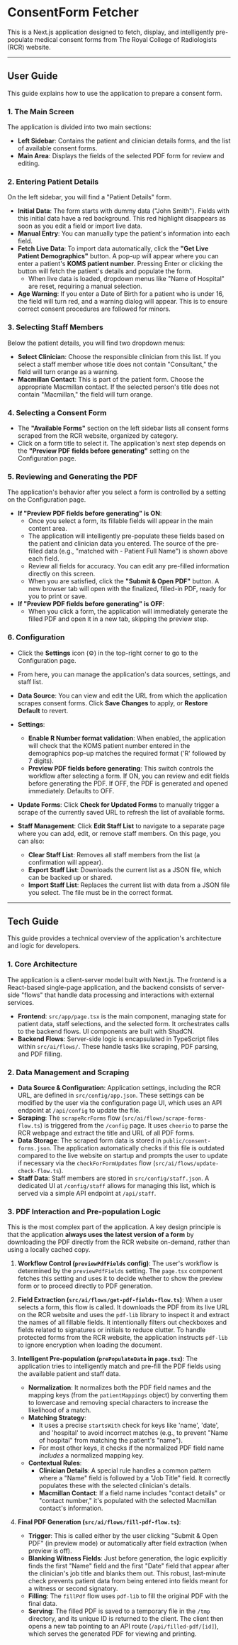 # ConsentForm Fetcher

This is a Next.js application designed to fetch, display, and intelligently pre-populate medical consent forms from The Royal College of Radiologists (RCR) website.

---

## User Guide

This guide explains how to use the application to prepare a consent form.

### 1. The Main Screen

The application is divided into two main sections:
-   **Left Sidebar**: Contains the patient and clinician details forms, and the list of available consent forms.
-   **Main Area**: Displays the fields of the selected PDF form for review and editing.

### 2. Entering Patient Details

On the left sidebar, you will find a "Patient Details" form.

-   **Initial Data**: The form starts with dummy data ("John Smith"). Fields with this initial data have a red background. This red highlight disappears as soon as you edit a field or import live data.
-   **Manual Entry**: You can manually type the patient's information into each field.
-   **Fetch Live Data**: To import data automatically, click the **"Get Live Patient Demographics"** button. A pop-up will appear where you can enter a patient's **KOMS patient number**. Pressing Enter or clicking the button will fetch the patient's details and populate the form.
    -   When live data is loaded, dropdown menus like "Name of Hospital" are reset, requiring a manual selection.
-   **Age Warning**: If you enter a Date of Birth for a patient who is under 16, the field will turn red, and a warning dialog will appear. This is to ensure correct consent procedures are followed for minors.

### 3. Selecting Staff Members

Below the patient details, you will find two dropdown menus:

-   **Select Clinician**: Choose the responsible clinician from this list. If you select a staff member whose title does not contain "Consultant," the field will turn orange as a warning.
-   **Macmillan Contact**: This is part of the patient form. Choose the appropriate Macmillan contact. If the selected person's title does not contain "Macmillan," the field will turn orange.

### 4. Selecting a Consent Form

-   The **"Available Forms"** section on the left sidebar lists all consent forms scraped from the RCR website, organized by category.
-   Click on a form title to select it. The application's next step depends on the **"Preview PDF fields before generating"** setting on the Configuration page.

### 5. Reviewing and Generating the PDF

The application's behavior after you select a form is controlled by a setting on the Configuration page.

-   **If "Preview PDF fields before generating" is ON**:
    -   Once you select a form, its fillable fields will appear in the main content area.
    -   The application will intelligently pre-populate these fields based on the patient and clinician data you entered. The source of the pre-filled data (e.g., "matched with - Patient Full Name") is shown above each field.
    -   Review all fields for accuracy. You can edit any pre-filled information directly on this screen.
    -   When you are satisfied, click the **"Submit & Open PDF"** button. A new browser tab will open with the finalized, filled-in PDF, ready for you to print or save.
-   **If "Preview PDF fields before generating" is OFF**:
    -   When you click a form, the application will immediately generate the filled PDF and open it in a new tab, skipping the preview step.

### 6. Configuration

-   Click the **Settings** icon (⚙️) in the top-right corner to go to the Configuration page.
-   From here, you can manage the application's data sources, settings, and staff list.

-   **Data Source**: You can view and edit the URL from which the application scrapes consent forms. Click **Save Changes** to apply, or **Restore Default** to revert.
-   **Settings**:
    -   **Enable R Number format validation**: When enabled, the application will check that the KOMS patient number entered in the demographics pop-up matches the required format ('R' followed by 7 digits).
    -   **Preview PDF fields before generating**: This switch controls the workflow after selecting a form. If ON, you can review and edit fields before generating the PDF. If OFF, the PDF is generated and opened immediately. Defaults to OFF.
-   **Update Forms**: Click **Check for Updated Forms** to manually trigger a scrape of the currently saved URL to refresh the list of available forms.
-   **Staff Management**: Click **Edit Staff List** to navigate to a separate page where you can add, edit, or remove staff members. On this page, you can also:
    -   **Clear Staff List**: Removes all staff members from the list (a confirmation will appear).
    -   **Export Staff List**: Downloads the current list as a JSON file, which can be backed up or shared.
    -   **Import Staff List**: Replaces the current list with data from a JSON file you select. The file must be in the correct format.

---

## Tech Guide

This guide provides a technical overview of the application's architecture and logic for developers.

### 1. Core Architecture

The application is a client-server model built with Next.js. The frontend is a React-based single-page application, and the backend consists of server-side "flows" that handle data processing and interactions with external services.

-   **Frontend**: `src/app/page.tsx` is the main component, managing state for patient data, staff selections, and the selected form. It orchestrates calls to the backend flows. UI components are built with ShadCN.
-   **Backend Flows**: Server-side logic is encapsulated in TypeScript files within `src/ai/flows/`. These handle tasks like scraping, PDF parsing, and PDF filling.

### 2. Data Management and Scraping

-   **Data Source & Configuration**: Application settings, including the RCR URL, are defined in `src/config/app.json`. These settings can be modified by the user via the configuration page UI, which uses an API endpoint at `/api/config` to update the file.
-   **Scraping**: The `scrapeRcrForms` flow (`src/ai/flows/scrape-forms-flow.ts`) is triggered from the `/config` page. It uses `cheerio` to parse the RCR webpage and extract the title and URL of all PDF forms.
-   **Data Storage**: The scraped form data is stored in `public/consent-forms.json`. The application automatically checks if this file is outdated compared to the live website on startup and prompts the user to update if necessary via the `checkForFormUpdates` flow (`src/ai/flows/update-check-flow.ts`).
-   **Staff Data**: Staff members are stored in `src/config/staff.json`. A dedicated UI at `/config/staff` allows for managing this list, which is served via a simple API endpoint at `/api/staff`.

### 3. PDF Interaction and Pre-population Logic

This is the most complex part of the application. A key design principle is that the application **always uses the latest version of a form** by downloading the PDF directly from the RCR website on-demand, rather than using a locally cached copy.

1.  **Workflow Control (`previewPdfFields` config)**: The user's workflow is determined by the `previewPdfFields` setting. The `page.tsx` component fetches this setting and uses it to decide whether to show the preview form or to proceed directly to PDF generation.

2.  **Field Extraction (`src/ai/flows/get-pdf-fields-flow.ts`)**: When a user selects a form, this flow is called. It downloads the PDF from its live URL on the RCR website and uses the `pdf-lib` library to inspect it and extract the names of all fillable fields. It intentionally filters out checkboxes and fields related to signatures or initials to reduce clutter. To handle protected forms from the RCR website, the application instructs `pdf-lib` to ignore encryption when loading the document.

3.  **Intelligent Pre-population (`prePopulateData` in `page.tsx`)**: The application tries to intelligently match and pre-fill the PDF fields using the available patient and staff data.
    -   **Normalization**: It normalizes both the PDF field names and the mapping keys (from the `patientMappings` object) by converting them to lowercase and removing special characters to increase the likelihood of a match.
    -   **Matching Strategy**:
        -   It uses a precise `startsWith` check for keys like 'name', 'date', and 'hospital' to avoid incorrect matches (e.g., to prevent "Name of hospital" from matching the patient's "name").
        -   For most other keys, it checks if the normalized PDF field name *includes* a normalized mapping key.
    -   **Contextual Rules**:
        -   **Clinician Details**: A special rule handles a common pattern where a "Name" field is followed by a "Job Title" field. It correctly populates these with the selected clinician's details.
        -   **Macmillan Contact**: If a field name includes "contact details" or "contact number," it's populated with the selected Macmillan contact's information.

4.  **Final PDF Generation (`src/ai/flows/fill-pdf-flow.ts`)**:
    -   **Trigger**: This is called either by the user clicking "Submit & Open PDF" (in preview mode) or automatically after field extraction (when preview is off).
    -   **Blanking Witness Fields**: Just before generation, the logic explicitly finds the first "Name" field and the first "Date" field that appear after the clinician's job title and blanks them out. This robust, last-minute check prevents patient data from being entered into fields meant for a witness or second signatory.
    -   **Filling**: The `fillPdf` flow uses `pdf-lib` to fill the original PDF with the final data.
    -   **Serving**: The filled PDF is saved to a temporary file in the `/tmp` directory, and its unique ID is returned to the client. The client then opens a new tab pointing to an API route (`/api/filled-pdf/[id]`), which serves the generated PDF for viewing and printing.
